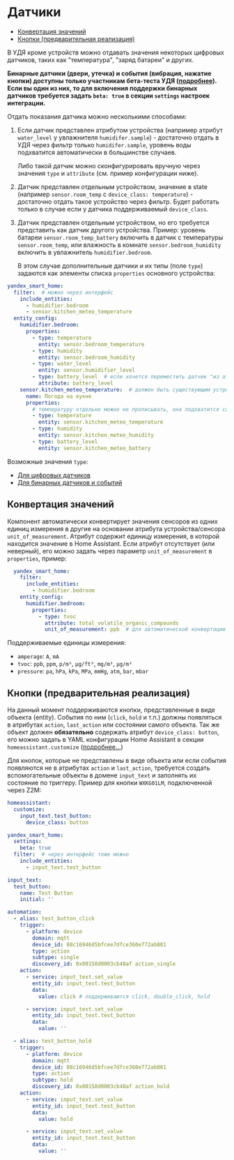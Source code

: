 
# Датчики

- [Конвертация значений](#конвертация-значений)
- [Кнопки (предварительная реализация)](#кнопки-предварительная-реализация)

В УДЯ кроме устройств можно отдавать значения некоторых цифровых датчиков, таких как "температура", "заряд батареи" и других.

**Бинарные датчики (двери, утечка) и события (вибрация, нажатие кнопки) доступны только участникам бета-теста УДЯ ([подробнее](https://yandex.ru/dev/dialogs/smart-home/doc/concepts/event.html)). Если вы один из них, то для включения поддержки бинарных датчиков требуется задать `beta: true` в секции `settings` настроек интеграции.**

Отдать показания датчика можно несколькими способами:
1. Если датчик представлен атрибутом устройства (например атрибут `water_level` у увлажнителя `humidifer.sample`) -
   достаточно отдать в УДЯ через фильтр только `humidifer.sample`, уровень воды подхватится автоматически в большинстве случаев.

   Либо такой датчик можно сконфигурировать вручную через значения `type` и `attribute` (см. пример конфигурации ниже).

2. Датчик представлен отдельным устройством, значение в state (например `sensor.room_temp` с `device_class: temperature`) -
   достаточно отдать такое устройство через фильтр. Будет работать только в случае если у датчика поддерживаемый `device_class`.

3. Датчик представлен отдельным устройством, но его требуется представить как датчик другого устройства.
   Пример: уровень батареи `sensor.room_temp_battery` включить в датчик с температуры `sensor.room_temp`, или
   влажность в комнате `sensor.bedroom_humidity` включить в увлажнитель `humidifier.bedroom`.

   В этом случае дополнительные датчики и их типы (поле `type`) задаются как элементы списка `properties` основного устройства:
  ```yaml
  yandex_smart_home:
    filter:  # можно через интерфейс
      include_entities:
        - humidifier.bedroom
        - sensor.kitchen_meteo_temperature
    entity_config:
      humidifier.bedroom:
        properties:
          - type: temperature
            entity: sensor.bedroom_temperature
          - type: humidity
            entity: sensor.bedroom_humidity
          - type: water_level
            entity: sensor.humidifier_level
          - type: battery_level  # если хочется переместить датчик "из атрибута" в конец списка
            attribute: battery_level
      sensor.kitchen_meteo_temperature:  # должен быть существующим устройством
        name: Погода на кухне
        properties:
          # температуру отдельно можно не прописывать, она подхватится сама
          - type: temperature
            entity: sensor.kitchen_meteo_temperature
          - type: humidity
            entity: sensor.kitchen_meteo_humidity
          - type: battery_level
            entity: sensor.kitchen_meteo_battery
  ```
  Возможные значения `type`:
  * [Для цифровых датчиков](https://yandex.ru/dev/dialogs/smart-home/doc/concepts/float-instance.html)
  * [Для бинарных датчиков и событий](https://yandex.ru/dev/dialogs/smart-home/doc/concepts/event-instance.html)

## Конвертация значений
Компонент автоматически конвертирует значения сенсоров из одних единиц измерения в другие на основании атрибута устройства/сенсора `unit_of_measurement`. Атрибут содержит единицу измерения, в которой находится значение в Home Assistant. Если атрибут отсутствует (или неверный), его можно задать через параметр `unit_of_measurement` в `properties`, пример:
```yaml
  yandex_smart_home:
    filter:
      include_entities:
        - humidifier.bedroom
    entity_config:
      humidifier.bedroom:
        properties:
          - type: tvoc
            attribute: total_volatile_organic_compounds
            unit_of_measurement: ppb  # для автоматической конвертации из миллиардных долей в мкг/м³
```

Поддерживаемые единицы измерения:
* `amperage`: `A`, `mA`
* `tvoc`: `ppb`, `ppm`, `p/m³`, `μg/ft³`, `mg/m³`, `µg/m³`
* `pressure`: `pa`, `hPa`, `kPa`, `MPa`, `mmHg`, `atm`, `bar`, `mbar`


## Кнопки (предварительная реализация)
На данный момент поддерживаются кнопки, представленные в виде объекта (entity). События по ним (`click`, `hold` и т.п.) должны появляться в атрибутах `action`, `last_action` или состоянии самого объекта. Так же объект должен **обязательно** содержать атрибут `device_class: button`, его можно задать в YAML конфигурации Home Assistant в секции `homeassistant.customize` ([подробнее...](https://www.home-assistant.io/docs/configuration/customizing-devices/#manual-customization))

Для кнопок, которые не представлены в виде объекта или если события появляются не в атрибутах `action` и `last_action`, требуется создать вспомогательные объекты в домене `input_text` и заполнять их состояние по триггеру. Пример для кнопки `WXKG01LM`, подключенной через Z2M:
```yaml
homeassistant:
  customize:
    input_text.test_button:
      device_class: button

yandex_smart_home:
  settings:
    beta: true
  filter:  # через интерфейс тоже можно
    include_entities:
      - input_text.test_button

input_text:
  test_button:
    name: Test Button
    initial: ''

automation:
  - alias: test_button_click
    trigger:
      - platform: device
        domain: mqtt
        device_id: 88c16946d5bfcee7dfce360e772ab881
        type: action
        subtype: single
        discovery_id: 0x00158d0003cb48af action_single
    action:
      - service: input_text.set_value
        entity_id: input_text.test_button
        data:
          value: click # поддерживаются click, double_click, hold

      - service: input_text.set_value
        entity_id: input_text.test_button
        data:
          value: ''

  - alias: test_button_hold
    trigger:
      - platform: device
        domain: mqtt
        device_id: 88c16946d5bfcee7dfce360e772ab881
        type: action
        subtype: hold
        discovery_id: 0x00158d0003cb48af action_hold
    action:
      - service: input_text.set_value
        entity_id: input_text.test_button
        data:
          value: hold

      - service: input_text.set_value
        entity_id: input_text.test_button
        data:
          value: ''
```
